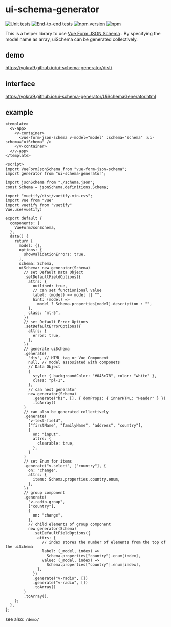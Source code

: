 # ui-schema-generator

[![Unit tests](https://github.com/yokra9/ui-schema-generator/actions/workflows/Jest.yml/badge.svg)](https://github.com/yokra9/ui-schema-generator/actions/workflows/Jest.yml)
[![End-to-end tests](https://github.com/yokra9/ui-schema-generator/actions/workflows/E2E.yml/badge.svg)](https://github.com/yokra9/ui-schema-generator/actions/workflows/E2E.yml)
[![npm version](https://badge.fury.io/js/ui-schema-generator.svg)](https://badge.fury.io/js/ui-schema-generator)
[![npm](https://img.shields.io/npm/dt/ui-schema-generator)](https://badge.fury.io/js/ui-schema-generator)

This is a helper library to use [Vue Form JSON Schema](https://github.com/jarvelov/vue-form-json-schema) . By specifying the model name as array, uiSchema can be generated collectively.

## demo

<https://yokra9.github.io/ui-schema-generator/dist/>

## interface

<https://yokra9.github.io/ui-schema-generator/UiSchemaGenerator.html>

## example

```vue
<template>
  <v-app>
    <v-container>
      <vue-form-json-schema v-model="model" :schema="schema" :ui-schema="uiSchema" />
    </v-container>
  </v-app>
</template>

<script>
import VueFormJsonSchema from "vue-form-json-schema";
import generator from "ui-schema-generator";

import jsonSchema from "./schema.json";
const Schema = jsonSchema.definitions.Schema;

import "vuetify/dist/vuetify.min.css";
import Vue from "vue"
import vuetify from "vuetify"
Vue.use(vuetify)

export default {
  components: {
    VueFormJsonSchema,
  },
  data() {
    return {
      model: {},
      options: {
        showValidationErrors: true,
      },
      schema: Schema,
      uiSchema: new generator(Schema)
        // set Default Data Object
        .setDefaultFieldOptions({
          attrs: {
            outlined: true,
            // can set functionional value
            label: (model) => model || "",
            hint: (model) =>
              model ? Schema.properties[model].description : "",
          },
          class: "mt-5",
        })
        // set Default Error Options
        .setDefaultErrorOptions({
          attrs: {
            error: true,
          },
        })
        // generate uiSchema
        .generate(
          "div", // HTML tag or Vue Component
          null, // model assosiated with componets 
          // Data Object
          {
            style: { backgroundColor: "#043c78", color: "white" },
            class: "pl-1",
          },
          // can nest generator
          new generator(Schema)
            .generate("h1", [], { domProps: { innerHTML: "Header" } })
            .toArray()
        )
        // can also be generated collectively
        .generate(
          "v-text-field",
          ["firstName", "familyName", "address", "country"],
          {
            on: "input",
            attrs: {
              clearable: true,
            },
          }
        )
        // set Enum for items
        .generate("v-select", ["country"], {
          on: "change",
          attrs: {
            items: Schema.properties.country.enum,
          },
        })
        // group component
        .generate(
          "v-radio-group",
          ["country"],
          {
            on: "change",
          },
          // child elements of group component
          new generator(Schema)
            .setDefaultFieldOptions({
              attrs: {
                // index stores the number of elements from the top of the uiSchema
                label: (_model, index) =>
                  Schema.properties["country"].enum[index],
                value: (_model, index) =>
                  Schema.properties["country"].enum[index],
              },
            })
            .generate("v-radio", [])
            .generate("v-radio", [])
            .toArray()
        )
        .toArray(),
    };
  },
};
```

see also: `/demo/`
